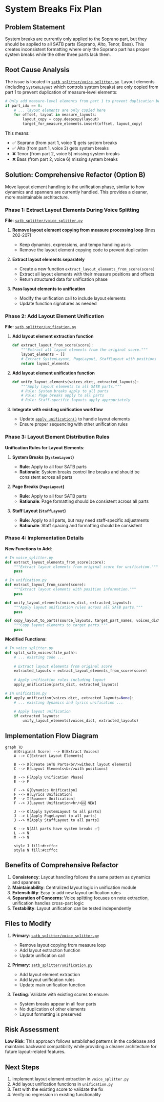 # System Breaks Fix Plan

## Problem Statement

System breaks are currently only applied to the Soprano part, but they should be applied to all SATB parts (Soprano, Alto, Tenor, Bass). This creates inconsistent formatting where only the Soprano part has proper system breaks while the other three parts lack them.

## Root Cause Analysis

The issue is located in [`satb_splitter/voice_splitter.py`](satb_splitter/voice_splitter.py:189-207). Layout elements (including `SystemLayout` which controls system breaks) are only copied from part 1 to prevent duplication of measure-level elements:

```python
# Only add measure-level elements from part 1 to prevent duplication between parts
if part_idx == 0:
    # ... layout elements are only copied here
    for offset, layout in measure_layouts:
        layout_copy = copy.deepcopy(layout)
        target_for_measure_elements.insert(offset, layout_copy)
```

This means:
- ✅ Soprano (from part 1, voice 1) gets system breaks
- ✅ Alto (from part 1, voice 2) gets system breaks  
- ❌ Tenor (from part 2, voice 5) missing system breaks
- ❌ Bass (from part 2, voice 6) missing system breaks

## Solution: Comprehensive Refactor (Option B)

Move layout element handling to the unification phase, similar to how dynamics and spanners are currently handled. This provides a cleaner, more maintainable architecture.

### Phase 1: Extract Layout Elements During Voice Splitting

**File**: [`satb_splitter/voice_splitter.py`](satb_splitter/voice_splitter.py)

1. **Remove layout element copying from measure processing loop** (lines 202-207)
   - Keep dynamics, expressions, and tempo handling as-is
   - Remove the layout element copying code to prevent duplication

2. **Extract layout elements separately**
   - Create a new function `extract_layout_elements_from_score(score)`
   - Extract all layout elements with their measure positions and offsets
   - Return structured data for unification phase

3. **Pass layout elements to unification**
   - Modify the unification call to include layout elements
   - Update function signatures as needed

### Phase 2: Add Layout Element Unification

**File**: [`satb_splitter/unification.py`](satb_splitter/unification.py)

1. **Add layout element extraction function**
   ```python
   def extract_layout_from_score(score):
       """Extract all layout elements from the original score."""
       layout_elements = []
       # Extract SystemLayout, PageLayout, StaffLayout with positions
       return layout_elements
   ```

2. **Add layout element unification function**
   ```python
   def unify_layout_elements(voices_dict, extracted_layouts):
       """Apply layout elements to all SATB parts."""
       # Rule: System breaks apply to all parts
       # Rule: Page breaks apply to all parts  
       # Rule: Staff-specific layouts apply appropriately
   ```

3. **Integrate with existing unification workflow**
   - Update [`apply_unification()`](satb_splitter/unification.py:10) to handle layout elements
   - Ensure proper sequencing with other unification rules

### Phase 3: Layout Element Distribution Rules

**Unification Rules for Layout Elements**:

1. **System Breaks (`SystemLayout`)**
   - **Rule**: Apply to all four SATB parts
   - **Rationale**: System breaks control line breaks and should be consistent across all parts

2. **Page Breaks (`PageLayout`)**
   - **Rule**: Apply to all four SATB parts
   - **Rationale**: Page formatting should be consistent across all parts

3. **Staff Layout (`StaffLayout`)**
   - **Rule**: Apply to all parts, but may need staff-specific adjustments
   - **Rationale**: Staff spacing and formatting should be consistent

### Phase 4: Implementation Details

**New Functions to Add**:

```python
# In voice_splitter.py
def extract_layout_elements_from_score(score):
    """Extract layout elements from original score for unification."""
    pass

# In unification.py  
def extract_layout_from_score(score):
    """Extract layout elements with position information."""
    pass

def unify_layout_elements(voices_dict, extracted_layouts):
    """Apply layout unification rules across all SATB parts."""
    pass

def copy_layout_to_parts(source_layouts, target_part_names, voices_dict):
    """Copy layout elements to target parts."""
    pass
```

**Modified Functions**:

```python
# In voice_splitter.py
def split_satb_voices(file_path):
    # ... existing code ...
    
    # Extract layout elements from original score
    extracted_layouts = extract_layout_elements_from_score(score)
    
    # Apply unification rules including layout
    apply_unification(parts_dict, extracted_layouts)

# In unification.py
def apply_unification(voices_dict, extracted_layouts=None):
    # ... existing dynamics and lyrics unification ...
    
    # Apply layout unification
    if extracted_layouts:
        unify_layout_elements(voices_dict, extracted_layouts)
```

## Implementation Flow Diagram

```mermaid
graph TD
    A[Original Score] --> B[Extract Voices]
    A --> C[Extract Layout Elements]
    
    B --> D[Create SATB Parts<br/>without layout elements]
    C --> E[Layout Elements<br/>with positions]
    
    D --> F[Apply Unification Phase]
    E --> F
    
    F --> G[Dynamics Unification]
    F --> H[Lyrics Unification] 
    F --> I[Spanner Unification]
    F --> J[Layout Unification<br/>🆕 NEW]
    
    J --> K[Apply SystemLayout to all parts]
    J --> L[Apply PageLayout to all parts]
    J --> M[Apply StaffLayout to all parts]
    
    K --> N[All parts have system breaks ✅]
    L --> N
    M --> N
    
    style J fill:#ccffcc
    style N fill:#ccffcc
```

## Benefits of Comprehensive Refactor

1. **Consistency**: Layout handling follows the same pattern as dynamics and spanners
2. **Maintainability**: Centralized layout logic in unification module
3. **Extensibility**: Easy to add new layout unification rules
4. **Separation of Concerns**: Voice splitting focuses on note extraction, unification handles cross-part logic
5. **Testability**: Layout unification can be tested independently

## Files to Modify

1. **Primary**: [`satb_splitter/voice_splitter.py`](satb_splitter/voice_splitter.py)
   - Remove layout copying from measure loop
   - Add layout extraction function
   - Update unification call

2. **Primary**: [`satb_splitter/unification.py`](satb_splitter/unification.py)
   - Add layout element extraction
   - Add layout unification rules
   - Update main unification function

3. **Testing**: Validate with existing scores to ensure:
   - System breaks appear in all four parts
   - No duplication of other elements
   - Layout formatting is preserved

## Risk Assessment

**Low Risk**: This approach follows established patterns in the codebase and maintains backward compatibility while providing a cleaner architecture for future layout-related features.

## Next Steps

1. Implement layout element extraction in `voice_splitter.py`
2. Add layout unification functions in `unification.py`
3. Test with the existing score to validate the fix
4. Verify no regression in existing functionality